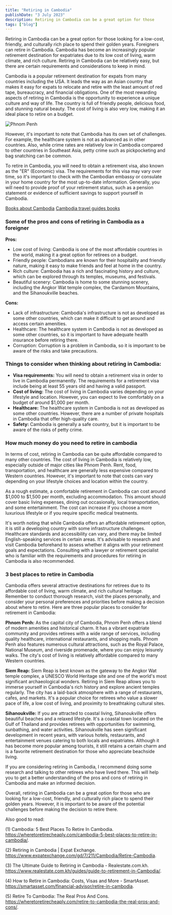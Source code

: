 ```yaml
---
title: "Retiring in Cambodia"
publishDate: "3 July 2023"
description: Retiring in Cambodia can be a great option for those
tags: ["blog"]
---
```


Retiring in Cambodia can be a great option for those looking for a low-cost, friendly, and culturally rich place to spend their golden years. Foreigners can retire in Cambodia. Cambodia has become an increasingly popular retirement destination for expatriates due to its low cost of living, warm climate, and rich culture. Retiring in Cambodia can be relatively easy, but there are certain requirements and considerations to keep in mind.

Cambodia is a popular retirement destination for expats from many countries including the USA. It leads the way as an Asian country that makes it easy for expats to relocate and retire with the least amount of red tape, bureaucracy, and financial obligations. One of the most rewarding aspects of retiring in Cambodia is the opportunity to experience a unique culture and way of life. The country is full of friendly people, delicious food, and stunning natural beauty. The cost of living is also very low, making it an ideal place to retire on a budget. 

![Phnom Penh](https://unsplash.com/photos/UHW5JUPVYls.jpg)  

However, it's important to note that Cambodia has its own set of challenges. For example, the healthcare system is not as advanced as in other countries. Also, while crime rates are relatively low in Cambodia compared to other countries in Southeast Asia, petty crime such as pickpocketing and bag snatching can be common. 

To retire in Cambodia, you will need to obtain a retirement visa, also known as the "ER" (Economic) visa. The requirements for this visa may vary over time, so it's important to check with the Cambodian embassy or consulate in your home country for the most up-to-date information. Generally, you will need to provide proof of your retirement status, such as a pension statement or evidence of sufficient savings to support yourself in Cambodia.

[Books about Cambodia](https://cambopedia.com/best-books-about-cambodia/)
[Cambodia travel guides books](https://cambopedia.com/cambodia-travel-guide-books/)

### Some of the pros and cons of retiring in Cambodia as a foreigner

**Pros:**

* Low cost of living: Cambodia is one of the most affordable countries in the world, making it a great option for retirees on a budget.
* Friendly people: Cambodians are known for their hospitality and friendly nature, making it easy to make friends and feel at home in the country.
* Rich culture: Cambodia has a rich and fascinating history and culture, which can be explored through its temples, museums, and festivals.
* Beautiful scenery: Cambodia is home to some stunning scenery, including the Angkor Wat temple complex, the Cardamom Mountains, and the Sihanoukville beaches.

**Cons:**

* Lack of infrastructure: Cambodia's infrastructure is not as developed as some other countries, which can make it difficult to get around and access certain amenities.
* Healthcare: The healthcare system in Cambodia is not as developed as some other countries, so it is important to have adequate health insurance before retiring there.
* Corruption: Corruption is a problem in Cambodia, so it is important to be aware of the risks and take precautions.

### Things to consider when thinking about retiring in Cambodia:

* **Visa requirements:** You will need to obtain a retirement visa in order to live in Cambodia permanently. The requirements for a retirement visa include being at least 55 years old and having a valid passport.
* **Cost of living:** The cost of living in Cambodia varies depending on your lifestyle and location. However, you can expect to live comfortably on a budget of around $1,000 per month.
* **Healthcare:** The healthcare system in Cambodia is not as developed as some other countries. However, there are a number of private hospitals in Cambodia that offer high-quality care.
* **Safety:** Cambodia is generally a safe country, but it is important to be aware of the risks of petty crime.

### How much money do you need to retire in cambodia

In terms of cost, retiring in Cambodia can be quite affordable compared to many other countries. The cost of living in Cambodia is relatively low, especially outside of major cities like Phnom Penh. Rent, food, transportation, and healthcare are generally less expensive compared to Western countries. However, it's important to note that costs can vary depending on your lifestyle choices and location within the country.

As a rough estimate, a comfortable retirement in Cambodia can cost around $1,000 to $1,500 per month, excluding accommodation. This amount should cover basic living expenses, dining out occasionally, local transportation, and some entertainment. The cost can increase if you choose a more luxurious lifestyle or if you require specific medical treatments.

It's worth noting that while Cambodia offers an affordable retirement option, it is still a developing country with some infrastructure challenges. Healthcare standards and accessibility can vary, and there may be limited English-speaking services in certain areas. It's advisable to research and visit Cambodia beforehand to assess whether it aligns with your retirement goals and expectations. Consulting with a lawyer or retirement specialist who is familiar with the requirements and procedures for retiring in Cambodia is also recommended.

### 3 best places to retire in Cambodia

Cambodia offers several attractive destinations for retirees due to its affordable cost of living, warm climate, and rich cultural heritage. Remember to conduct thorough research, visit the places personally, and consider your personal preferences and priorities before making a decision about where to retire. Here are three popular places to consider for retirement in Cambodia:

**Phnom Penh:**
As the capital city of Cambodia, Phnom Penh offers a blend of modern amenities and historical charm. It has a vibrant expatriate community and provides retirees with a wide range of services, including quality healthcare, international restaurants, and shopping malls. Phnom Penh also features numerous cultural attractions, such as the Royal Palace, National Museum, and riverside promenade, where you can enjoy leisurely walks. The city's cost of living is relatively affordable compared to many Western countries.

**Siem Reap:**
Siem Reap is best known as the gateway to the Angkor Wat temple complex, a UNESCO World Heritage site and one of the world's most significant archaeological wonders. Retiring in Siem Reap allows you to immerse yourself in Cambodia's rich history and explore ancient temples regularly. The city has a laid-back atmosphere with a range of restaurants, cafes, and markets. It's a popular choice for retirees who value a slower pace of life, a low cost of living, and proximity to breathtaking cultural sites.

**Sihanoukville:**
If you are attracted to coastal living, Sihanoukville offers beautiful beaches and a relaxed lifestyle. It's a coastal town located on the Gulf of Thailand and provides retirees with opportunities for swimming, sunbathing, and water activities. Sihanoukville has seen significant development in recent years, with various hotels, restaurants, and entertainment venues catering to both locals and expatriates. Although it has become more popular among tourists, it still retains a certain charm and is a favorite retirement destination for those who appreciate beachside living.

If you are considering retiring in Cambodia, I recommend doing some research and talking to other retirees who have lived there. This will help you to get a better understanding of the pros and cons of retiring in Cambodia and make an informed decision.

Overall, retiring in Cambodia can be a great option for those who are looking for a low-cost, friendly, and culturally rich place to spend their golden years. However, it is important to be aware of the potential challenges before making the decision to retire there.

Also good to read:

(1) Cambodia: 5 Best Places To Retire In Cambodia. https://wheretoretirecheaply.com/cambodia-5-best-places-to-retire-in-cambodia/.

(2) Retiring in Cambodia | Expat Exchange. https://www.expatexchange.com/gd/7/211/Cambodia/Retire-Cambodia.

(3) The Ultimate Guide to Retiring in Cambodia - Realestate.com.kh. https://www.realestate.com.kh/guides/guide-to-retirement-in-Cambodia/.

(4) How to Retire in Cambodia: Costs, Visas and More - SmartAsset. https://smartasset.com/financial-advisor/retire-in-cambodia.

(5) Retire To Cambodia: The Real Pros And Cons. https://wheretoretirecheaply.com/retire-to-cambodia-the-real-pros-and-cons/.